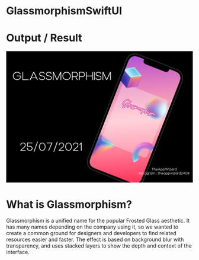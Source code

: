 # GlassmorphismSwiftUI

# Output / Result
![Image of op](https://github.com/TheAppWizard/GlassmorphismSwiftUI/blob/main/glassop.png)

# What is Glassmorphism?
Glassmorphism is a unified name for the popular Frosted Glass aesthetic. 
It has many names depending on the company using it, so we wanted to create a common ground for designers and developers to find related resources easier and faster.
The effect is based on background blur with transparency, and uses stacked layers to show the depth and context of the interface.




